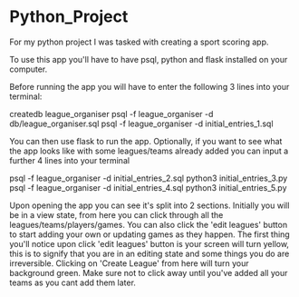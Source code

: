 # Python_Project

For my python project I was tasked with creating a sport scoring app. 

To use this app you'll have to have psql, python and flask installed on your computer.

Before running the app you will have to enter the following 3 lines into your terminal:

createdb league_organiser
psql -f league_organiser -d db/league_organiser.sql
psql -f league_organiser -d initial_entries_1.sql

You can then use flask to run the app. Optionally, if you want to see what the app looks like with some leagues/teams already added you
can input a further 4 lines into your terminal

psql -f league_organiser -d initial_entries_2.sql
python3 initial_entries_3.py
psql -f league_organiser -d initial_entries_4.sql
python3 initial_entries_5.py

Upon opening the app you can see it's split into 2 sections. Initially you will be in a view state, from here you can click through all the 
leagues/teams/players/games. You can also click the 'edit leagues' button to start adding your own or updating games as they happen. The first thing
you'll notice upon click 'edit leagues' button is your screen will turn yellow, this is to signify that you are in an editing state and some things
you do are irreversible. Clicking on 'Create League' from here will turn your background green. Make sure not to click away until you've added all 
your teams as you cant add them later.

